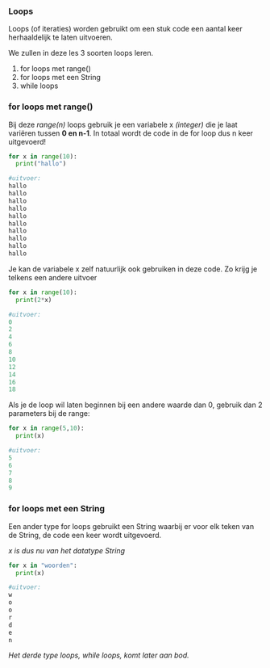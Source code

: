 ### Loops

Loops (of iteraties) worden gebruikt om een stuk code een aantal keer herhaaldelijk te laten uitvoeren.

We zullen in deze les 3 soorten loops leren.

1. for loops met range()
2. for loops met een String
3. while loops 

### for loops met range()

Bij deze *range(n)* loops gebruik je een variabele x *(integer)* die je laat variëren tussen **0 en n-1**. 
In totaal wordt de code in de for loop dus n keer uitgevoerd!

```python
for x in range(10):
  print("hallo")

#uitvoer:
hallo
hallo
hallo
hallo
hallo
hallo
hallo
hallo
hallo
hallo
```

Je kan de variabele x zelf natuurlijk ook gebruiken in deze code. Zo krijg je telkens een andere uitvoer
```python
for x in range(10):
  print(2*x)

#uitvoer:
0
2
4
6
8
10
12
14
16
18
```

Als je de loop wil laten beginnen bij een andere waarde dan 0, gebruik dan 2 parameters bij de range:
```python
for x in range(5,10):
  print(x)

#uitvoer:
5
6
7
8
9
```

### for loops met een String

Een ander type for loops gebruikt een String waarbij er voor elk teken van de String, de code een keer wordt uitgevoerd.

*x is dus nu van het datatype String*

```python
for x in "woorden":
  print(x)

#uitvoer:
w
o
o
r
d
e
n
```

*Het derde type loops, while loops, komt later aan bod.*
